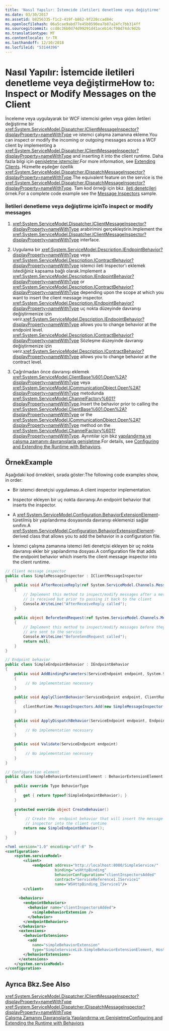 ```yaml
---
title: 'Nasıl Yapılır: İstemcide iletileri denetleme veya değiştirme'
ms.date: 03/30/2017
ms.assetid: b8256335-f1c2-419f-b862-9f220ccad84c
ms.openlocfilehash: 06a5cae9abd77e45b0590ea7b87a24fc7bb314ff
ms.sourcegitcommit: ccd8c36b0d74d99291d41aceb14cf98d74dc9d2b
ms.translationtype: MT
ms.contentlocale: tr-TR
ms.lasthandoff: 12/10/2018
ms.locfileid: "53144396"
---
```

# <a name="how-to-inspect-or-modify-messages-on-the-client"></a><span data-ttu-id="afe34-102">Nasıl Yapılır: İstemcide iletileri denetleme veya değiştirme</span><span class="sxs-lookup"><span data-stu-id="afe34-102">How to: Inspect or Modify Messages on the Client</span></span>
<span data-ttu-id="afe34-103">İnceleme veya uygulayarak bir WCF istemcisi gelen veya giden iletileri değiştirme bir <xref:System.ServiceModel.Dispatcher.IClientMessageInspector?displayProperty=nameWithType> ve istemci çalışma zamanına ekleme.</span><span class="sxs-lookup"><span data-stu-id="afe34-103">You can inspect or modify the incoming or outgoing messages across a WCF client by implementing a <xref:System.ServiceModel.Dispatcher.IClientMessageInspector?displayProperty=nameWithType> and inserting it into the client runtime.</span></span> <span data-ttu-id="afe34-104">Daha fazla bilgi için [genişletme istemciler](../../../../docs/framework/wcf/extending/extending-clients.md).</span><span class="sxs-lookup"><span data-stu-id="afe34-104">For more information, see [Extending Clients](../../../../docs/framework/wcf/extending/extending-clients.md).</span></span> <span data-ttu-id="afe34-105">Hizmette eşdeğer özellik <xref:System.ServiceModel.Dispatcher.IDispatchMessageInspector?displayProperty=nameWithType>.</span><span class="sxs-lookup"><span data-stu-id="afe34-105">The equivalent feature on the service is the <xref:System.ServiceModel.Dispatcher.IDispatchMessageInspector?displayProperty=nameWithType>.</span></span> <span data-ttu-id="afe34-106">Tam kod örneği için bkz. [ileti denetçileri](../../../../docs/framework/wcf/samples/message-inspectors.md) örnek.</span><span class="sxs-lookup"><span data-stu-id="afe34-106">For a complete code example see the [Message Inspectors](../../../../docs/framework/wcf/samples/message-inspectors.md) sample.</span></span>  
  
### <a name="to-inspect-or-modify-messages"></a><span data-ttu-id="afe34-107">İletileri denetleme veya değiştirme için</span><span class="sxs-lookup"><span data-stu-id="afe34-107">To inspect or modify messages</span></span>  
  
1.  <span data-ttu-id="afe34-108"><xref:System.ServiceModel.Dispatcher.IClientMessageInspector?displayProperty=nameWithType> arabirimini gerçekleştirin.</span><span class="sxs-lookup"><span data-stu-id="afe34-108">Implement the <xref:System.ServiceModel.Dispatcher.IClientMessageInspector?displayProperty=nameWithType> interface.</span></span>  
  
2.  <span data-ttu-id="afe34-109">Uygulama bir <xref:System.ServiceModel.Description.IEndpointBehavior?displayProperty=nameWithType> veya <xref:System.ServiceModel.Description.IContractBehavior?displayProperty=nameWithType> istemci ileti Inspector'ı eklemek istediğiniz kapsama bağlı olarak.</span><span class="sxs-lookup"><span data-stu-id="afe34-109">Implement a <xref:System.ServiceModel.Description.IEndpointBehavior?displayProperty=nameWithType> or <xref:System.ServiceModel.Description.IContractBehavior?displayProperty=nameWithType> depending upon the scope at which you want to insert the client message inspector.</span></span> <span data-ttu-id="afe34-110"><xref:System.ServiceModel.Description.IEndpointBehavior?displayProperty=nameWithType> uç nokta düzeyinde davranışı değiştirmenize izin verir.</span><span class="sxs-lookup"><span data-stu-id="afe34-110"><xref:System.ServiceModel.Description.IEndpointBehavior?displayProperty=nameWithType> allows you to change behavior at the endpoint level.</span></span> <span data-ttu-id="afe34-111"><xref:System.ServiceModel.Description.IContractBehavior?displayProperty=nameWithType> Sözleşme düzeyinde davranışı değiştirmenize izin verir.</span><span class="sxs-lookup"><span data-stu-id="afe34-111"><xref:System.ServiceModel.Description.IContractBehavior?displayProperty=nameWithType> allows you to change behavior at the contract level.</span></span>  
  
3.  <span data-ttu-id="afe34-112">Çağrılmadan önce davranışı eklemek <xref:System.ServiceModel.ClientBase%601.Open%2A?displayProperty=nameWithType> veya <xref:System.ServiceModel.ICommunicationObject.Open%2A?displayProperty=nameWithType> metodunda <xref:System.ServiceModel.ChannelFactory%601?displayProperty=nameWithType>.</span><span class="sxs-lookup"><span data-stu-id="afe34-112">Insert the behavior prior to calling the <xref:System.ServiceModel.ClientBase%601.Open%2A?displayProperty=nameWithType> or the <xref:System.ServiceModel.ICommunicationObject.Open%2A?displayProperty=nameWithType> method on the <xref:System.ServiceModel.ChannelFactory%601?displayProperty=nameWithType>.</span></span> <span data-ttu-id="afe34-113">Ayrıntılar için bkz [yapılandırma ve çalışma zamanını davranışlarla genişletme](../../../../docs/framework/wcf/extending/configuring-and-extending-the-runtime-with-behaviors.md).</span><span class="sxs-lookup"><span data-stu-id="afe34-113">For details, see [Configuring and Extending the Runtime with Behaviors](../../../../docs/framework/wcf/extending/configuring-and-extending-the-runtime-with-behaviors.md).</span></span>  
  
## <a name="example"></a><span data-ttu-id="afe34-114">Örnek</span><span class="sxs-lookup"><span data-stu-id="afe34-114">Example</span></span>  
 <span data-ttu-id="afe34-115">Aşağıdaki kod örnekleri, sırada göster:</span><span class="sxs-lookup"><span data-stu-id="afe34-115">The following code examples show, in order:</span></span>  
  
-   <span data-ttu-id="afe34-116">Bir istemci denetçisi uygulaması.</span><span class="sxs-lookup"><span data-stu-id="afe34-116">A client inspector implementation.</span></span>  
  
-   <span data-ttu-id="afe34-117">Inspector ekleyen bir uç nokta davranışı.</span><span class="sxs-lookup"><span data-stu-id="afe34-117">An endpoint behavior that inserts the inspector.</span></span>  
  
-   <span data-ttu-id="afe34-118">A <xref:System.ServiceModel.Configuration.BehaviorExtensionElement>-türetilmiş bir yapılandırma dosyasında davranışı eklemenizi sağlar sınıfını.</span><span class="sxs-lookup"><span data-stu-id="afe34-118">A <xref:System.ServiceModel.Configuration.BehaviorExtensionElement>- derived class that allows you to add the behavior in a configuration file.</span></span>  
  
-   <span data-ttu-id="afe34-119">İstemci çalışma zamanına istemci ileti denetçisi ekleyen bir uç nokta davranışı ekler bir yapılandırma dosyası.</span><span class="sxs-lookup"><span data-stu-id="afe34-119">A configuration file that adds the endpoint behavior which inserts the client message inspector into the client runtime.</span></span>  
  
```csharp  
// Client message inspector  
public class SimpleMessageInspector : IClientMessageInspector  
{  
    public void AfterReceiveReply(ref System.ServiceModel.Channels.Message reply, object correlationState)  
    {  
        // Implement this method to inspect/modify messages after a message  
        // is received but prior to passing it back to the client   
        Console.WriteLine("AfterReceiveReply called");  
    }  
  
    public object BeforeSendRequest(ref System.ServiceModel.Channels.Message request, IClientChannel channel)  
    {  
        // Implement this method to inspect/modify messages before they   
        // are sent to the service  
        Console.WriteLine("BeforeSendRequest called");  
        return null;  
    }  
}  
```  
  
```csharp  
// Endpoint behavior  
public class SimpleEndpointBehavior : IEndpointBehavior  
{  
    public void AddBindingParameters(ServiceEndpoint endpoint, System.ServiceModel.Channels.BindingParameterCollection bindingParameters)  
    {  
         // No implementation necessary  
    }  
  
    public void ApplyClientBehavior(ServiceEndpoint endpoint, ClientRuntime clientRuntime)  
    {  
        clientRuntime.MessageInspectors.Add(new SimpleMessageInspector());  
    }  
  
    public void ApplyDispatchBehavior(ServiceEndpoint endpoint, EndpointDispatcher endpointDispatcher)  
    {  
         // No implementation necessary  
    }  
  
    public void Validate(ServiceEndpoint endpoint)  
    {  
         // No implementation necessary  
    }  
}  
```  
  
```csharp  
// Configuration element   
public class SimpleBehaviorExtensionElement : BehaviorExtensionElement  
{  
    public override Type BehaviorType  
    {  
        get { return typeof(SimpleEndpointBehavior); }  
    }  
  
    protected override object CreateBehavior()  
    {  
         // Create the  endpoint behavior that will insert the message  
         // inspector into the client runtime  
        return new SimpleEndpointBehavior();  
    }  
}  
```  
  
```xml
<?xml version="1.0" encoding="utf-8" ?>  
<configuration>  
    <system.serviceModel>  
        <client>  
            <endpoint address="http://localhost:8080/SimpleService/"   
                      binding="wsHttpBinding"
                      behaviorConfiguration="clientInspectorsAdded"
                      contract="ServiceReference1.IService1"  
                      name="WSHttpBinding_IService1"/>  
        </client>  
  
      <behaviors>  
        <endpointBehaviors>  
          <behavior name="clientInspectorsAdded">  
            <simpleBehaviorExtension />  
          </behavior>  
        </endpointBehaviors>  
      </behaviors>  
      <extensions>  
        <behaviorExtensions>  
          <add  
            name="simpleBehaviorExtension"  
            type="SimpleServiceLib.SimpleBehaviorExtensionElement, Host, Version=0.0.0.0, Culture=neutral, PublicKeyToken=null"/>  
        </behaviorExtensions>  
      </extensions>  
    </system.serviceModel>  
</configuration>  
```  
  
## <a name="see-also"></a><span data-ttu-id="afe34-120">Ayrıca Bkz.</span><span class="sxs-lookup"><span data-stu-id="afe34-120">See Also</span></span>  
 <xref:System.ServiceModel.Dispatcher.IClientMessageInspector?displayProperty=nameWithType>  
 <xref:System.ServiceModel.Dispatcher.IDispatchMessageInspector?displayProperty=nameWithType>  
 [<span data-ttu-id="afe34-121">Çalışma Zamanını Davranışlarla Yapılandırma ve Genişletme</span><span class="sxs-lookup"><span data-stu-id="afe34-121">Configuring and Extending the Runtime with Behaviors</span></span>](../../../../docs/framework/wcf/extending/configuring-and-extending-the-runtime-with-behaviors.md)
